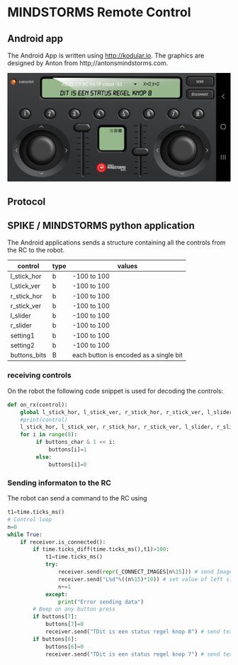 # MINDSTORMS Remote Control

## Android app

The Android App is written using http://kodular.io. The graphics are designed by Anton from http;//antonsmindstorms.com.

![MINDSTORMS_RC](images/MINDSTORMS_RC.jpg "MINDSTORMS_RC Android app")

## Protocol

## SPIKE / MINDSTORMS python application

The Android applications sends a structure containing all the controls from the RC to the robot.

|control | type | values |
|--------|------|-------|
|l_stick_hor |b | -100 to 100 |
| l_stick_ver|b | -100 to 100 |
| r_stick_hor|b | -100 to 100 |
| r_stick_ver|b | -100 to 100 |
|l_slider|b | -100 to 100 |
|r_slider|b | -100 to 100 |
|setting1|b | -100 to 100 |
|setting2|b | -100 to 100 |
|buttons_bits| B | each button is encoded as a single bit| 

### receiving controls
On the robot the following code snippet is used for decoding the controls:

```python
def on_rx(control):
    global l_stick_hor, l_stick_ver, r_stick_hor, r_stick_ver, l_slider, r_slider, setting1, setting2, buttons
    #print(control)
    l_stick_hor, l_stick_ver, r_stick_hor, r_stick_ver, l_slider, r_slider, setting1, setting2, buttons_char = struct.unpack("bbbbbbbbB", control)
    for i in range(8):
         if buttons_char & 1 << i:
             buttons[i]=1
         else:
             buttons[i]=0
```

### Sending informaton to the RC
The robot can send a command to the RC using

```python
t1=time.ticks_ms()
# Control loop
n=0
while True:
    if receiver.is_connected():
        if time.ticks_diff(time.ticks_ms(),t1)>100:
            t1=time.ticks_ms()
            try:
                receiver.send(repr(_CONNECT_IMAGES[n%15])) # send Image to the RC
                receiver.send("L%d"%((n%15)*10)) # set value of left slider
                n+=1
            except:
                print("Error sending data")
        # Beep on any button press
        if buttons[7]:
            buttons[7]=0
            receiver.send("TDit is een status regel knop 8") # send text to be displayed in status bar
        if buttons[6]:
            buttons[6]=0
            receiver.send("TDit is een status regel knop 7") # send text to be displayed in status bar
    
```

